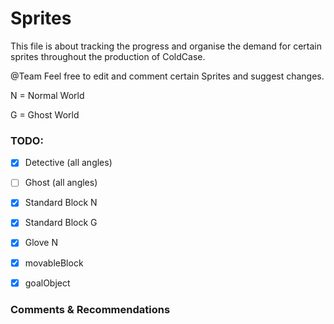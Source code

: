 # Sprites

This file is about tracking the progress and organise the demand for certain sprites throughout the production of ColdCase.

@Team Feel free to edit and comment certain Sprites and suggest changes.

N = Normal World

G = Ghost World

### TODO:

-[x] Detective (all angles)


-[ ] Ghost (all angles)


-[x] Standard Block N


-[x] Standard Block G


-[x] Glove N


-[x] movableBlock


-[x] goalObject

### Comments & Recommendations
